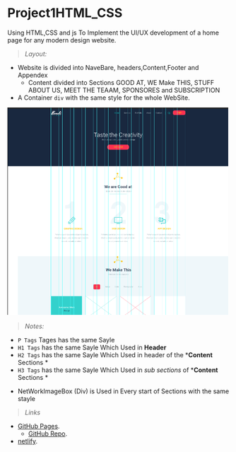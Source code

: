 # Project1HTML_CSS
Using HTML,CSS and js To Implement the UI/UX development of a home page for any modern design website.
>*Layout:*
-  Website is divided into NaveBare, headers,Content,Footer and Appendex
    - Content divided into Sections GOOD AT, WE Make THIS, STUFF ABOUT US, MEET THE TEAAM, SPONSORES and SUBSCRIPTION  
- A Container `div` with the same style  for the whole WebSite.
<img src="Web Site layout/Frame.png" width="500" title="Website layout design" alt="website is Designed in a Container Frame"/>


>*Notes:*
- `P Tags`  Tages has the same Sayle
- `H1 Tags` has the same Sayle Which Used in **Header**
- `H2 Tags` has the same Sayle Which Used in header of the ***Content** Sections *
- `H3 Tags` has the same Sayle Which Used in *sub sections* of ***Content** Sections *
* NetWorkImageBox (Div) is  Used in Every start of Sections with the same stayle

>*Links*
- [GitHub Pages](https://github.com/ITIPython-Projects/Project1HTML_CSS).
    + [GitHub Repo](https://github.com/ITIPython-Projects/Project1HTML_CSS.git).
- [netlify](https://graphiciticreative.netlify.app/).
